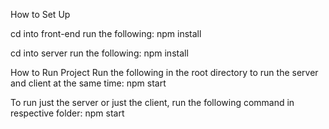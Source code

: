 How to Set Up

cd into front-end
run the following: npm install

cd into server
run the following: npm install

How to Run Project
Run the following in the root directory to run the server and client at the same time: npm start

To run just the server or just the client, run the following command in respective folder: npm start